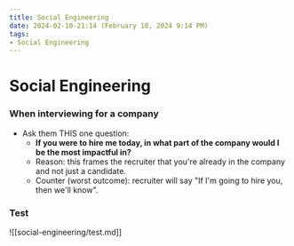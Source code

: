 ```yaml
---
title: Social Engineering
date: 2024-02-10-21:14 (February 10, 2024 9:14 PM)
tags:
- Social Engineering
---
```


# Social Engineering

### When interviewing for a company
- Ask them THIS one question:
  - **If you were to hire me today, in what part of the company would I be the most impactful in?**
  - Reason: this frames the recruiter that you're already in the company and not just a candidate.
  - Counter (worst outcome): recruiter will say "If I'm going to hire you, then we'll know".

### Test
![[social-engineering/test.md]]
